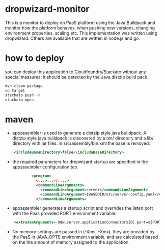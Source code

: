 dropwizard-monitor
==================
This is a monitor to deploy on PaaS platform using the Java Buildpack and monitor how the platform behaves, when pushing new versions, changing environment properties, 
scaling etc.  This implementation was written using dropwizard. Others are available that are written in node.js and go.

how to deploy
=============
you can deploy this application to Cloudfoundry/Stackato without any special measures: it should be detected by the Java distzip build pack.

```bash
mvn clean package
cd target
stackato push -n 
stackato open
```

maven 
=====
- appassembler is used to generate a distzip style java buildpack. A distzip style java buildpack is discovered by a bin/ directory and a lib/ directory with jar files. in src/assembly/bin.xml the base is removed:
```xml
	<includeBaseDirectory>false</includeBaseDirectory>
```
- the required parameters for dropwizard startup are specified in the appassembler configuration too.
```xml
            <program>
              <...>...</....>
              <commandLineArguments>
                <commandLineArgument>server</commandLineArgument>
                <commandLineArgument>$BASEDIR/etc/server-config.yaml</commandLineArgument>
              </commandLineArguments>
```
- appassembler generates a startup script and overrides the listen port with the Paas provided PORT environment variable. 
```xml
	<extraJvmArguments>-Ddw.server.applicationConnectors[0].port=${PORT:-8090} </extraJvmArguments>
```
- No memory settings are passed in (-Xms, -Xmx). they are  provided by the PaaS in JAVA_OPTS environment variable, and are calculated based on the the amount of 
memory assigned to the application.

